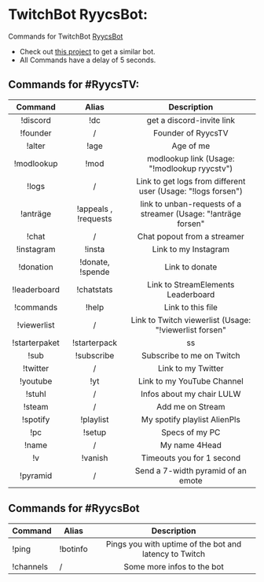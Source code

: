 # TwitchBot RyycsBot:

Commands for TwitchBot [RyycsBot](https://www.twitch.tv/ryycsbot)

* Check out [this project](https://github.com/Ryycs/BotCommands) to get a  similar bot.
* All Commands have a delay of 5 seconds.

## Commands for #RyycsTV:

| Command  | Alias  | Description  |
|:-----------:|:-----------:|:------------:|
|!discord     |!dc     |get a discord-invite link |
|!founder     |/      |Founder of RyycsTV |
|!alter   |!age     |Age of me      |
|!modlookup <user>  |!mod <user> |modlookup link (Usage: "!modlookup ryycstv") |
|!logs <streamer> |/      |Link to get logs from different user (Usage: "!logs forsen") |
|!anträge <streamer>     |!appeals <streamer>, !requests <streamer>    |link to unban-requests of a streamer (Usage: "!anträge forsen"|
|!chat <streamer>|/  |Chat popout from a streamer|
|!instagram    |!insta  |Link to my Instagram|
|!donation    |!donate, !spende  |Link to donate|
|!leaderboard  |!chatstats  |Link to StreamElements Leaderboard|
|!commands  |!help  |Link to this file|
|!viewerlist <streamer> |/  |Link to Twitch viewerlist (Usage: "!viewerlist forsen"|
|!starterpaket  |!starterpack  |ss|
|!sub  |!subscribe  |Subscribe to me on Twitch|
|!twitter  |/  |Link to my Twitter|
|!youtube  |!yt  |Link to my YouTube Channel|
|!stuhl  |/  |Infos about my chair LULW|
|!steam  |/  |Add me on Stream|
|!spotify  |!playlist  |My spotify playlist AlienPls|
|!pc  |!setup  |Specs of my PC|
|!name|/|My name 4Head|
|!v|!vanish|Timeouts you for 1 second|
|!pyramid <emote> |/|Send a 7-width pyramid of an emote|

## Commands for #RyycsBot

| Command |Alias| Description |
|----------|-----|:-----------:|
|!ping |!botinfo|Pings you with uptime of the bot and latency to Twitch|
|!channels |/|Some more infos to the bot  |
